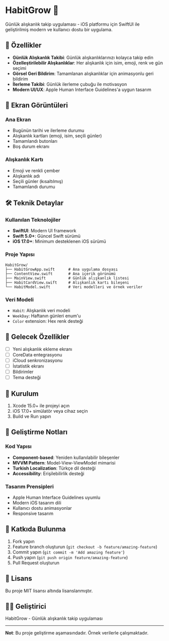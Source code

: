 # HabitGrow 📱

Günlük alışkanlık takip uygulaması - iOS platformu için SwiftUI ile geliştirilmiş modern ve kullanıcı dostu bir uygulama.

## 🚀 Özellikler

- **Günlük Alışkanlık Takibi**: Günlük alışkanlıklarınızı kolayca takip edin
- **Özelleştirilebilir Alışkanlıklar**: Her alışkanlık için isim, emoji, renk ve gün seçimi
- **Görsel Geri Bildirim**: Tamamlanan alışkanlıklar için animasyonlu geri bildirim
- **İlerleme Takibi**: Günlük ilerleme çubuğu ile motivasyon
- **Modern UI/UX**: Apple Human Interface Guidelines'a uygun tasarım

## 📱 Ekran Görüntüleri

### Ana Ekran
- Bugünün tarihi ve ilerleme durumu
- Alışkanlık kartları (emoji, isim, seçili günler)
- Tamamlandı butonları
- Boş durum ekranı

### Alışkanlık Kartı
- Emoji ve renkli çember
- Alışkanlık adı
- Seçili günler (kısaltılmış)
- Tamamlandı durumu

## 🛠 Teknik Detaylar

### Kullanılan Teknolojiler
- **SwiftUI**: Modern UI framework
- **Swift 5.0+**: Güncel Swift sürümü
- **iOS 17.0+**: Minimum desteklenen iOS sürümü

### Proje Yapısı
```
HabitGrow/
├── HabitGrowApp.swift      # Ana uygulama dosyası
├── ContentView.swift       # Ana içerik görünümü
├── MainView.swift          # Günlük alışkanlık listesi
├── HabitCardView.swift     # Alışkanlık kartı bileşeni
└── HabitModel.swift        # Veri modelleri ve örnek veriler
```

### Veri Modeli
- `Habit`: Alışkanlık veri modeli
- `WeekDay`: Haftanın günleri enum'u
- `Color` extension: Hex renk desteği

## 🎯 Gelecek Özellikler

- [ ] Yeni alışkanlık ekleme ekranı
- [ ] CoreData entegrasyonu
- [ ] iCloud senkronizasyonu
- [ ] İstatistik ekranı
- [ ] Bildirimler
- [ ] Tema desteği

## 🚀 Kurulum

1. Xcode 15.0+ ile projeyi açın
2. iOS 17.0+ simülatör veya cihaz seçin
3. Build ve Run yapın

## 📝 Geliştirme Notları

### Kod Yapısı
- **Component-based**: Yeniden kullanılabilir bileşenler
- **MVVM Pattern**: Model-View-ViewModel mimarisi
- **Turkish Localization**: Türkçe dil desteği
- **Accessibility**: Erişilebilirlik desteği

### Tasarım Prensipleri
- Apple Human Interface Guidelines uyumlu
- Modern iOS tasarım dili
- Kullanıcı dostu animasyonlar
- Responsive tasarım

## 🤝 Katkıda Bulunma

1. Fork yapın
2. Feature branch oluşturun (`git checkout -b feature/amazing-feature`)
3. Commit yapın (`git commit -m 'Add amazing feature'`)
4. Push yapın (`git push origin feature/amazing-feature`)
5. Pull Request oluşturun

## 📄 Lisans

Bu proje MIT lisansı altında lisanslanmıştır.

## 👨‍💻 Geliştirici

HabitGrow - Günlük alışkanlık takip uygulaması

---

**Not**: Bu proje geliştirme aşamasındadır. Örnek verilerle çalışmaktadır. 